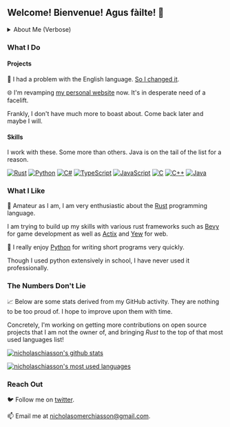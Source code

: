 ## Welcome! Bienvenue! Agus fàilte! 👋

<details>

  <summary>About Me (Verbose)</summary>

  My name is Nicholas Omer Chiasson. Here and there I may go by Nick, Nicky C, Nicky Bicky, Sticholas, Bix, or even Baby Calves, among other aliases.

  Professionally, I build, evolve, and maintain microservices in a complex web API platform striving to enrich the online experience of the games industry.

  Outside of work, the projects I tend to work on admittedly produce next to no practical value aside from providing me with excuses to continue learning and developing my skills.

  You might say I love to work on pointless projects, but the truth is that the only ideas I ever come up with that spark my passion simply are not million dollar ideas. If I get an idea that interests me, I run with it. Most of the time, it's a dumb idea.

  In spite of that, I try to embrace the philosophy that it's better to embark on a journey with no prize at the end than to do nothing at all.

  In the end, I like to keep things light hearted, as you can perhaps tell by my overly verbose and casual writing style for which I have ignored advice suggesting against publishing on the open internet for all to bear witness to. Above all, I am seeking chances to grow and build.

</details>

### What I Do

#### Projects

🏴󠁧󠁢󠁥󠁮󠁧󠁿 I had a problem with the English language. [So I changed it](https://github.com/nicholaschiasson/ingLix).

🌐 I'm revamping [my personal website](https://nicholaschiasson.github.io) now. It's in desperate need of a facelift.

Frankly, I don't have much more to boast about. Come back later and maybe I will.

#### Skills

I work with these. Some more than others. Java is on the tail of the list for a reason.

[![Rust](https://www.rust-lang.org/logos/rust-logo-32x32.png)](https://www.rust-lang.org/)
[![Python](https://cdn.jsdelivr.net/npm/programming-languages-logos/src/python/python_32x32.png)](https://www.python.org/)
[![C#](https://cdn.jsdelivr.net/npm/programming-languages-logos/src/csharp/csharp_32x32.png)](https://docs.microsoft.com/en-us/dotnet/csharp/)
[![TypeScript](https://cdn.jsdelivr.net/npm/programming-languages-logos/src/typescript/typescript_32x32.png)](https://www.typescriptlang.org/)
[![JavaScript](https://cdn.jsdelivr.net/npm/programming-languages-logos/src/javascript/javascript_32x32.png)](https://www.javascript.com/)
[![C](https://cdn.jsdelivr.net/npm/programming-languages-logos/src/c/c_32x32.png)](https://en.wikipedia.org/wiki/C_(programming_language))
[![C++](https://cdn.jsdelivr.net/npm/programming-languages-logos/src/cpp/cpp_32x32.png)](https://en.wikipedia.org/wiki/C%2B%2B)
[![Java](https://cdn.jsdelivr.net/npm/programming-languages-logos/src/java/java_32x32.png)](https://www.java.com/)

### What I Like

🦀 Amateur as I am, I am very enthusiastic about the [Rust](https://github.com/rust-lang/) programming language.

I am trying to build up my skills with various rust frameworks such as [Bevy](https://github.com/bevyengine) for game development as well as [Actix](https://github.com/actix) and [Yew](https://github.com/yewstack) for web.

🐍 I really enjoy [Python](https://www.python.org) for writing short programs very quickly.

Though I used python extensively in school, I have never used it professionally.

### The Numbers Don't Lie

📈 Below are some stats derived from my GitHub activity. They are nothing to be too proud of. I hope to improve upon them with time.

Concretely, I'm working on getting more contributions on open source projects that I am not the owner of, and bringing _Rust_ to the top of that most used languages list!

[![nicholaschiasson's github stats](https://github-readme-stats.vercel.app/api?username=nicholaschiasson&count_private=true&show_icons=true&hide_border=true&custom_title=GitHub%20Stats&bg_color=00000000&text_color=27e8a7)](https://github.com/anuraghazra/github-readme-stats)

[![nicholaschiasson's most used languages](https://github-readme-stats.vercel.app/api/top-langs?username=nicholaschiasson&count_private=true&show_icons=true&hide_border=true&langs_count=10&layout=compact&bg_color=00000000&text_color=27e8a7&hide=GLSL,HLSL,ShaderLab&exclude_repo=MagicRealm)](https://github.com/anuraghazra/github-readme-stats)

### Reach Out

🐦 Follow me on [twitter](https://twitter.com/nichobicholas).

📫 Email me at [nicholasomerchiasson@gmail.com](mailto:nicholasomerchiasson@gmail.com).
